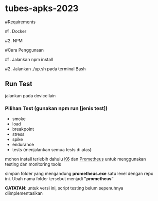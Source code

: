 # tubes-apks-2023

#Requirements

#1. Docker

#2. NPM

#Cara Penggunaan

#1. Jalankan npm install

#2. Jalankan ./up.sh pada terminal Bash

## Run Test

jalankan pada device lain

### Pilihan Test (gunakan npm run [jenis test])

- smoke
- load
- breakpoint
- stress
- spike
- endurance
- tests  (menjalankan semua tests di atas)

mohon install terlebih dahulu [K6](https://k6.io/docs/get-started/installation/) dan [Prometheus](https://prometheus.io/download/) untuk menggunakan testing dan monitoring tools

simpan folder yang mengandung **prometheus.exe** satu level dengan repo ini. Ubah nama folder tersebut menjadi **"prometheus"**

**CATATAN**: untuk versi ini, script testing belum sepenuhnya diimplementasikan
